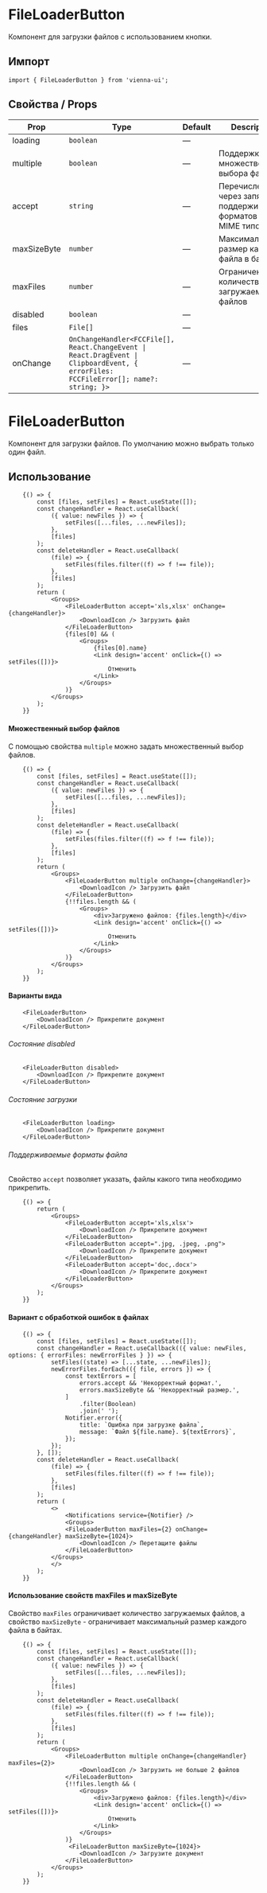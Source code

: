 # FileLoaderButton

Компонент для загрузки файлов с использованием кнопки.

## Импорт

```
import { FileLoaderButton } from 'vienna-ui';
```

## Свойства / Props

| Prop | Type | Default | Description |
| --- | --- | --- | --- |
| loading | `boolean` | — |  |
| multiple | `boolean` | — | Поддержка множественного выбора файлов |
| accept | `string` | — | Перечисление через запятую поддерживаемых форматов и/или MIME типов |
| maxSizeByte | `number` | — | Максимальный размер каждого файла в байтах |
| maxFiles | `number` | — | Ограничение на количество загружаемых файлов |
| disabled | `boolean` | — |  |
| files | `File[]` | — |  |
| onChange | `OnChangeHandler<FCCFile[], React.ChangeEvent \| React.DragEvent \| ClipboardEvent, { errorFiles: FCCFileError[]; name?: string; }>` | — |  |

# FileLoaderButton

Компонент для загрузки файлов.
По умолчанию можно выбрать только один файл.



## Использование

```
    {() => {
        const [files, setFiles] = React.useState([]);
        const changeHandler = React.useCallback(
            ({ value: newFiles }) => {
                setFiles([...files, ...newFiles]);
            },
            [files]
        );
        const deleteHandler = React.useCallback(
            (file) => {
                setFiles(files.filter((f) => f !== file));
            },
            [files]
        );
        return (
            <Groups>
                <FileLoaderButton accept='xls,xlsx' onChange={changeHandler}>
                    <DownloadIcon /> Загрузить файл
                </FileLoaderButton>
                {files[0] && (
                    <Groups>
                        {files[0].name}
                        <Link design='accent' onClick={() => setFiles([])}>
                            Отменить
                        </Link>
                    </Groups>
                )}
            </Groups>
        );
    }}
```


#### Множественный выбор файлов

С помощью свойства `multiple` можно задать множественный выбор файлов.

```
    {() => {
        const [files, setFiles] = React.useState([]);
        const changeHandler = React.useCallback(
            ({ value: newFiles }) => {
                setFiles([...files, ...newFiles]);
            },
            [files]
        );
        const deleteHandler = React.useCallback(
            (file) => {
                setFiles(files.filter((f) => f !== file));
            },
            [files]
        );
        return (
            <Groups>
                <FileLoaderButton multiple onChange={changeHandler}>
                    <DownloadIcon /> Загрузить файл
                </FileLoaderButton>
                {!!files.length && (
                    <Groups>
                        <div>Загружено файлов: {files.length}</div>
                        <Link design='accent' onClick={() => setFiles([])}>
                            Отменить
                        </Link>
                    </Groups>
                )}
            </Groups>
        );
    }}
```

#### Варианты вида

```
    <FileLoaderButton>
        <DownloadIcon /> Прикрепите документ
    </FileLoaderButton>
```

###### Состояние disabled

```
    <FileLoaderButton disabled>
        <DownloadIcon /> Прикрепите документ
    </FileLoaderButton>
```

###### Состояние загрузки

```
    <FileLoaderButton loading>
        <DownloadIcon /> Прикрепите документ
    </FileLoaderButton>
```

###### Поддерживаемые форматы файла

Свойство `accept` позволяет указать, файлы какого типа необходимо прикрепить.

```
    {() => {
        return (
            <Groups>
                <FileLoaderButton accept='xls,xlsx'>
                    <DownloadIcon /> Прикрепите документ
                </FileLoaderButton>
                <FileLoaderButton accept=".jpg, .jpeg, .png">
                    <DownloadIcon /> Прикрепите документ
                </FileLoaderButton>
                <FileLoaderButton accept='doc,.docx'>
                    <DownloadIcon /> Прикрепите документ
                </FileLoaderButton>
            </Groups>
        );
    }}
```

#### Вариант с обработкой ошибок в файлах

```
    {() => {
        const [files, setFiles] = React.useState([]);
        const changeHandler = React.useCallback(({ value: newFiles, options: { errorFiles: newErrorFiles } }) => {
            setFiles((state) => [...state, ...newFiles]);
            newErrorFiles.forEach(({ file, errors }) => {
                const textErrors = [
                    errors.accept && 'Некорректный формат.',
                    errors.maxSizeByte && 'Некорректный размер.',
                ]
                    .filter(Boolean)
                    .join(' ');
                Notifier.error({
                    title: `Ошибка при загрузке файла`,
                    message: `Файл ${file.name}. ${textErrors}`,
                });
            });
        }, []);
        const deleteHandler = React.useCallback(
            (file) => {
                setFiles(files.filter((f) => f !== file));
            },
            [files]
        );
        return (
            <>
                <Notifications service={Notifier} />
                <Groups>
                <FileLoaderButton maxFiles={2} onChange={changeHandler} maxSizeByte={1024}>
                    <DownloadIcon /> Перетащите файлы
                </FileLoaderButton>
            </Groups>
            </>
        );
    }}
```

#### Использование свойств maxFiles и maxSizeByte

Свойство `maxFiles` ограничивает количество загружаемых файлов, а свойство `maxSizeByte` - ограничивает максимальный размер каждого файла в байтах.

```
    {() => {
        const [files, setFiles] = React.useState([]);
        const changeHandler = React.useCallback(
            ({ value: newFiles }) => {
                setFiles([...files, ...newFiles]);
            },
            [files]
        );
        const deleteHandler = React.useCallback(
            (file) => {
                setFiles(files.filter((f) => f !== file));
            },
            [files]
        );
        return (
            <Groups>
                <FileLoaderButton multiple onChange={changeHandler} maxFiles={2}>
                    <DownloadIcon /> Загрузить не больше 2 файлов
                </FileLoaderButton>
                {!!files.length && (
                    <Groups>
                        <div>Загружено файлов: {files.length}</div>
                        <Link design='accent' onClick={() => setFiles([])}>
                            Отменить
                        </Link>
                    </Groups>
                )}
                 <FileLoaderButton maxSizeByte={1024}>
                    <DownloadIcon /> Загрузите документ
                </FileLoaderButton>
            </Groups>
        );
    }}
```